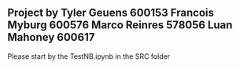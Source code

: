 Project by 
Tyler Geuens 600153
Francois Myburg 600576
Marco Reinres 578056
Luan Mahoney 600617
---------------------------------------------------------
Please start by the TestNB.ipynb in the SRC folder
